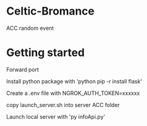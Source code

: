 # Celtic-Bromance
ACC random event 

# Getting started
Forward port

Install python package with 'python pip -r install flask'

Create a .env file with NGROK_AUTH_TOKEN=xxxxxx

copy launch_server.sh into server ACC folder

Launch local server with 'py infoApi.py'

